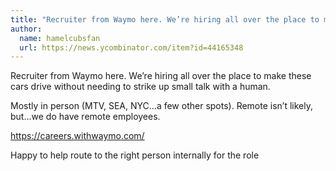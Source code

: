 ```yaml
---
title: "Recruiter from Waymo here. We’re hiring all over the place to make these cars drive without needing to strike up small talk with a human."
author:
  name: hamelcubsfan
  url: https://news.ycombinator.com/item?id=44165348
---
```


<JobNavigation />

Recruiter from Waymo here. We’re hiring all over the place to make these cars drive without needing to strike up small talk with a human.

Mostly in person (MTV, SEA, NYC…a few other spots). Remote isn’t likely, but…we do have remote employees.

<a href="https:&#x2F;&#x2F;careers.withwaymo.com&#x2F;" rel="nofollow">https:&#x2F;&#x2F;careers.withwaymo.com&#x2F;</a>

Happy to help route to the right person internally for the role
<JobApplication />
